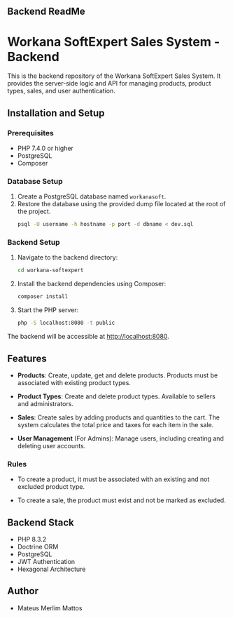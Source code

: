 ## Backend ReadMe

# Workana SoftExpert Sales System - Backend

This is the backend repository of the Workana SoftExpert Sales System. It provides the server-side logic and API for managing products, product types, sales, and user authentication.

## Installation and Setup
   
### Prerequisites

- PHP 7.4.0 or higher
- PostgreSQL
- Composer

### Database Setup

1. Create a PostgreSQL database named `workanasoft`.
2. Restore the database using the provided dump file located at the root of the project.
   ```bash
   psql -U username -h hostname -p port -d dbname < dev.sql
   ```

### Backend Setup

1. Navigate to the backend directory:

   ```bash
   cd workana-softexpert
   ```

2. Install the backend dependencies using Composer:
   ```bash
   composer install
   ```

3. Start the PHP server:
   ```bash
   php -S localhost:8080 -t public
   ```

The backend will be accessible at [http://localhost:8080](http://localhost:8080).

## Features

- **Products**: Create, update, get and delete products. Products must be associated with existing product types.

- **Product Types**: Create and delete product types. Available to sellers and administrators.

- **Sales**: Create sales by adding products and quantities to the cart. The system calculates the total price and taxes for each item in the sale.

- **User Management** (For Admins): Manage users, including creating and deleting user accounts.

### Rules

- To create a product, it must be associated with an existing and not excluded product type.

- To create a sale, the product must exist and not be marked as excluded.

## Backend Stack

- PHP 8.3.2
- Doctrine ORM
- PostgreSQL
- JWT Authentication
- Hexagonal Architecture

## Author

- Mateus Merlim Mattos